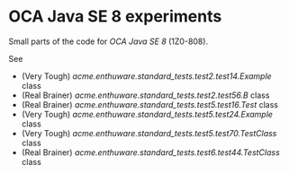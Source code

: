 # OCA Java SE 8 experiments

Small parts of the code for *OCA Java SE 8* (1Z0-808).

See
* (Very Tough) *acme.enthuware.standard_tests.test2.test14.Example* class
* (Real Brainer) *acme.enthuware.standard_tests.test2.test56.B* class
* (Real Brainer) *acme.enthuware.standard_tests.test5.test16.Test* class
* (Very Tough) *acme.enthuware.standard_tests.test5.test24.Example* class
* (Very Tough) *acme.enthuware.standard_tests.test5.test70.TestClass* class
* (Real Brainer) *acme.enthuware.standard_tests.test6.test44.TestClass* class